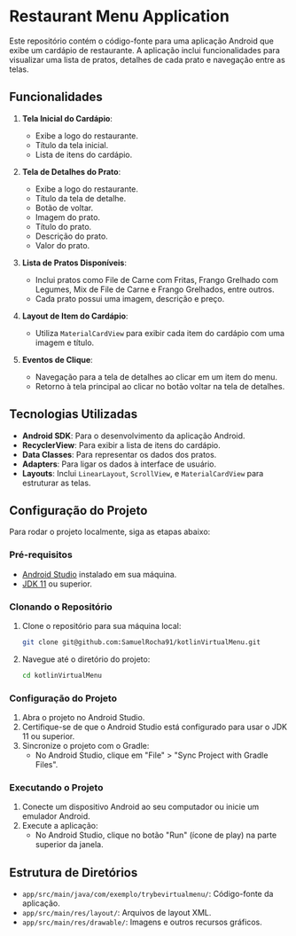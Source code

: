 
# Restaurant Menu Application

Este repositório contém o código-fonte para uma aplicação Android que exibe um cardápio de restaurante. A aplicação inclui funcionalidades para visualizar uma lista de pratos, detalhes de cada prato e navegação entre as telas.

## Funcionalidades

1. **Tela Inicial do Cardápio**: 
   - Exibe a logo do restaurante.
   - Título da tela inicial.
   - Lista de itens do cardápio.

2. **Tela de Detalhes do Prato**:
   - Exibe a logo do restaurante.
   - Título da tela de detalhe.
   - Botão de voltar.
   - Imagem do prato.
   - Título do prato.
   - Descrição do prato.
   - Valor do prato.

3. **Lista de Pratos Disponíveis**:
   - Inclui pratos como File de Carne com Fritas, Frango Grelhado com Legumes, Mix de File de Carne e Frango Grelhados, entre outros.
   - Cada prato possui uma imagem, descrição e preço.

4. **Layout de Item do Cardápio**:
   - Utiliza `MaterialCardView` para exibir cada item do cardápio com uma imagem e título.

5. **Eventos de Clique**:
   - Navegação para a tela de detalhes ao clicar em um item do menu.
   - Retorno à tela principal ao clicar no botão voltar na tela de detalhes.

## Tecnologias Utilizadas

- **Android SDK**: Para o desenvolvimento da aplicação Android.
- **RecyclerView**: Para exibir a lista de itens do cardápio.
- **Data Classes**: Para representar os dados dos pratos.
- **Adapters**: Para ligar os dados à interface de usuário.
- **Layouts**: Inclui `LinearLayout`, `ScrollView`, e `MaterialCardView` para estruturar as telas.

## Configuração do Projeto

Para rodar o projeto localmente, siga as etapas abaixo:

### Pré-requisitos

- [Android Studio](https://developer.android.com/studio) instalado em sua máquina.
- [JDK 11](https://www.oracle.com/java/technologies/javase-jdk11-downloads.html) ou superior.

### Clonando o Repositório

1. Clone o repositório para sua máquina local:
   ```bash
   git clone git@github.com:SamuelRocha91/kotlinVirtualMenu.git
   ```

2. Navegue até o diretório do projeto:
   ```bash
   cd kotlinVirtualMenu
   ```

### Configuração do Projeto

1. Abra o projeto no Android Studio.
2. Certifique-se de que o Android Studio está configurado para usar o JDK 11 ou superior.
3. Sincronize o projeto com o Gradle:
   - No Android Studio, clique em "File" > "Sync Project with Gradle Files".

### Executando o Projeto

1. Conecte um dispositivo Android ao seu computador ou inicie um emulador Android.
2. Execute a aplicação:
   - No Android Studio, clique no botão "Run" (ícone de play) na parte superior da janela.

## Estrutura de Diretórios

- `app/src/main/java/com/exemplo/trybevirtualmenu/`: Código-fonte da aplicação.
- `app/src/main/res/layout/`: Arquivos de layout XML.
- `app/src/main/res/drawable/`: Imagens e outros recursos gráficos.
